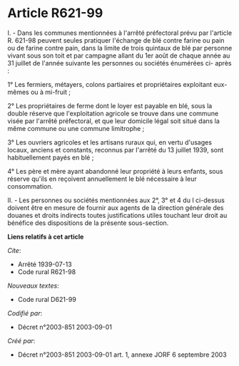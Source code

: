 # Article R621-99

I. - Dans les communes mentionnées à l'arrêté préfectoral prévu par l'article R. 621-98 peuvent seules pratiquer l'échange de
blé contre farine ou pain ou de farine contre pain, dans la limite de trois quintaux de blé par personne vivant sous son toit
et par campagne allant du 1er août de chaque année au 31 juillet de l'année suivante les personnes ou sociétés énumérées ci-
après :

1° Les fermiers, métayers, colons partiaires et propriétaires exploitant eux-mêmes ou à mi-fruit ;

2° Les propriétaires de ferme dont le loyer est payable en blé, sous la double réserve que l'exploitation agricole se trouve
dans une commune visée par l'arrêté préfectoral, et que leur domicile légal soit situé dans la même commune ou une commune
limitrophe ;

3° Les ouvriers agricoles et les artisans ruraux qui, en vertu d'usages locaux, anciens et constants, reconnus par l'arrêté
du 13 juillet 1939, sont habituellement payés en blé ;

4° Les père et mère ayant abandonné leur propriété à leurs enfants, sous réserve qu'ils en reçoivent annuellement le blé
nécessaire à leur consommation.

II. - Les personnes ou sociétés mentionnées aux 2°, 3° et 4 du I ci-dessus doivent être en mesure de fournir aux agents de la
direction générale des douanes et droits indirects toutes justifications utiles touchant leur droit au bénéfice des
dispositions de la présente sous-section.

**Liens relatifs à cet article**

_Cite_:

  - Arrêté 1939-07-13
  - Code rural R621-98

_Nouveaux textes_:

  - Code rural D621-99

_Codifié par_:

  - Décret n°2003-851 2003-09-01

_Créé par_:

  - Décret n°2003-851 2003-09-01 art. 1, annexe JORF 6 septembre 2003
